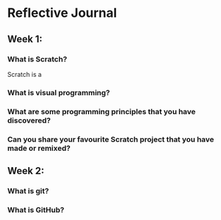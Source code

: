 # Reflective Journal

## Week 1:

### What is Scratch?
Scratch is a 
### What is visual programming?

### What are some programming principles that you have discovered?

### Can you share your favourite Scratch project that you have made or remixed?

## Week 2:

### What is git?

### What is GitHub?
